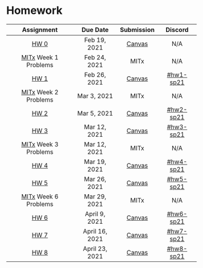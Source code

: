 # Homework

| Assignment | Due Date | Submission| Discord |
|:----------:|:--------:|:----------:|:-------:|
| [HW 0](/hw0/) | Feb 19, 2021 | [Canvas](https://canvas.mit.edu/courses/7590/assignments/101125)| N/A |
| [MITx](https://lms.mitx.mit.edu/courses/course-v1:MITx+6.S083r+2021_Spring/courseware/188e039bccf9469aa056d75c358b0875/7935a0eb8d8f46f5ad5c129878bf59df/?activate_block_id=block-v1%3AMITx%2B6.S083r%2B2021_Spring%2Btype%40sequential%2Bblock%407935a0eb8d8f46f5ad5c129878bf59df) Week 1 Problems | Feb 24, 2021 | MITx  | N/A|
| [HW 1](/hw1/) | Feb 26, 2021 | [Canvas](https://canvas.mit.edu/courses/7590/assignments/101953)| [#hw1-sp21](https://discord.gg/mjHhUYbCA3)|
| [MITx](https://lms.mitx.mit.edu/courses/course-v1:MITx+6.S083r+2021_Spring/courseware/188e039bccf9469aa056d75c358b0875/92a4ed5b7aa246f0a166b2211e585e58/?activate_block_id=block-v1%3AMITx%2B6.S083r%2B2021_Spring%2Btype%40sequential%2Bblock%4092a4ed5b7aa246f0a166b2211e585e58) Week 2 Problems | Mar 3, 2021 | MITx | N/A|
| [HW 2](/hw2/) | Mar 5, 2021 | [Canvas](https://canvas.mit.edu/courses/7590/assignments/103109)| [#hw2-sp21](https://discord.gg/Xz7N4D2B2b)|
| [HW 3](/hw3/) | Mar 12, 2021 | [Canvas](https://canvas.mit.edu/courses/7590/assignments/104345)| [#hw3-sp21](https://discord.gg/hpNWQgXaeg)|
| [MITx](https://lms.mitx.mit.edu/courses/course-v1:MITx+6.S083r+2021_Spring/courseware/188e039bccf9469aa056d75c358b0875/15208f43f67b42d78d363b6a2621a7f4/1?activate_block_id=block-v1%3AMITx%2B6.S083r%2B2021_Spring%2Btype%40vertical%2Bblock%40bf0c46ddb8b848728442f829ed5026b7) Week 3 Problems | Mar 12, 2021 | MITx | N/A|
| [HW 4](/hw4/) | Mar 19, 2021 | [Canvas](https://canvas.mit.edu/courses/7590/assignments/105266)| [#hw4-sp21](https://discord.gg/Crm9kBhR7Z)|
| [HW 5](/hw5/) | Mar 26, 2021 | [Canvas](https://canvas.mit.edu/courses/7590/assignments/105975)| [#hw5-sp21](https://discord.gg/gWKfBHT3HW)|
| [MITx](https://lms.mitx.mit.edu/courses/course-v1:MITx+6.S083r+2021_Spring/courseware/188e039bccf9469aa056d75c358b0875/08e1e0ea683140848b8e20715b4f5134/1?activate_block_id=block-v1%3AMITx%2B6.S083r%2B2021_Spring%2Btype%40vertical%2Bblock%4004de5b8a0c434d8f8135aec1bb79196d) Week 6 Problems | Mar 29, 2021 | MITx | N/A|
| [HW 6](/hw6/) | April 9, 2021 | [Canvas](https://canvas.mit.edu/courses/7590/assignments/108611)| [#hw6-sp21](https://discord.gg/tUp4G9bsZ9)|
| [HW 7](/hw7/) | April 16, 2021 | [Canvas](https://canvas.mit.edu/courses/7590/assignments/111872)| [#hw7-sp21](https://discord.gg/FycPQ2Q37g)|
| [HW 8](/hw8/) | April 23, 2021 | [Canvas](https://canvas.mit.edu/courses/7590/assignments/112504)| [#hw8-sp21](https://discord.gg/pPyevrD2Kz)|

